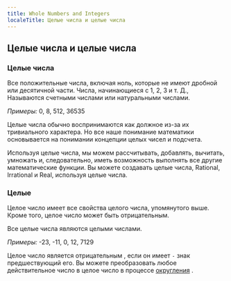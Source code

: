 ```yaml
---
title: Whole Numbers and Integers
localeTitle: Целые числа и целые числа
---
```

## Целые числа и целые числа

### Целые числа

Все положительные числа, включая ноль, которые не имеют дробной или десятичной части. Числа, начинающиеся с 1, 2, 3 и т. Д., Называются счетными числами или натуральными числами.

_Примеры:_ 0, 8, 512, 36535

Целые числа обычно воспринимаются как должное из-за их тривиального характера. Но все наше понимание математики основывается на понимании концепции целых чисел и подсчета.

Используя целые числа, мы можем рассчитывать, добавлять, вычитать, умножать и, следовательно, иметь возможность выполнять все другие математические функции. Вы можете создавать целые числа, Rational, Irrational и Real, используя целые числа.

### Целые

Целое число имеет все свойства целого числа, упомянутого выше. Кроме того, целое число может быть отрицательным.

Все целые числа являются целыми числами.

_Примеры:_ -23, -11, 0, 12, 7129

Целое число является отрицательным , если он имеет `-` знак предшествующий его. Вы можете преобразовать любое действительное число в целое число в процессе [округления](https://www.mathsisfun.com/rounding-numbers.html) .